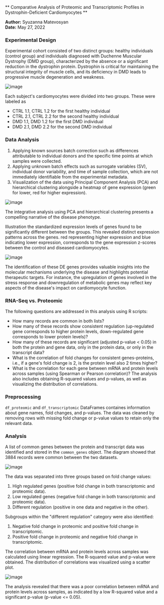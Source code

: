 ** Comparative Analysis of Proteomic and Transcriptomic Profiles in Dystrophin-Deficient Cardiomyocytes **

**Author:** Syuzanna Matevosyan \
**Date:** May 27, 2022

### Experimental Design 

Experimental cohort consisted of two distinct groups: healthy individuals (control group) and individuals diagnosed with Duchenne Muscular Dystrophy (DMD group), characterized by the absence or a significant reduction in the dystrophin protein. Dystrophin is critical for maintaining the structural integrity of muscle cells, and its deficiency in DMD leads to progressive muscle degeneration and weakness.

![image](https://github.com/symatevo/DMD-Cardiomyocyte-Analysis/assets/74954267/40daec59-7bb8-49ef-aa0a-c133ddeda88b)

Each subject's cardiomyocytes were divided into two groups. 
These were labeled as 
- CTRL 1.1, CTRL 1.2 for the first healthy individual
- CTRL 2.1, CTRL 2.2 for the second healthy individual
- DMD 1.1, DMD 1.2 for the first DMD individual
- DMD 2.1, DMD 2.2 for the second DMD individual

### Data Analysis

1. Applying known sources batch correction such as differences attributable to individual donors and the specific time points at which samples were collected. 
2. Applying unknown batch effects such as surrogate variables (SV), individual donor variability, and time of sample collection, which are not immediately identifiable from the experimental metadata. 
3. Visualization of the data using Principal Component Analysis (PCA) and hierarchical clustering alongside a heatmap of gene expression (green for lower, red for higher expression).

![image](https://github.com/symatevo/DMD-Cardiomyocyte-Analysis/assets/74954267/eb683496-8b93-4f40-9655-5302fc1c513e)

The integrative analysis using PCA and hierarchical clustering presents a compelling narrative of the disease phenotype.


Illustration the standardized expression levels of genes found to be significantly different between the groups. This revealed distinct expression patterns across the genes.
red representing higher expression and blue indicating lower expression, corresponds to the gene expression z-scores between the control and diseased cardiomyocytes.

![image](https://github.com/symatevo/DMD-Cardiomyocyte-Analysis/assets/74954267/22b64451-107d-4f88-803d-b166591add9b)

The identification of these DE genes provides valuable insights into the molecular mechanisms underlying the disease and highlights potential therapeutic targets. For instance, the upregulation of genes involved in the stress response and downregulation of metabolic genes may reflect key aspects of the disease's impact on cardiomyocyte function.

### RNA-Seq vs. Proteomic

The following questions are addressed in this analysis using R scripts:
- How many records are common in both lists?
- How many of these records show consistent regulation (up-regulated gene corresponds to higher protein levels, down-regulated gene corresponds to lower protein levels)?
- How many of these records are significant (adjusted p-value < 0.05) in both the protein and gene data, only in the protein data, or only in the transcript data?
- What is the correlation of fold changes for consistent genes-proteins, i.e., if a gene's fold change is 2, is the protein level also 2 times higher?
- What is the correlation for each gene between mRNA and protein levels across samples (using Spearman or Pearson correlation)? The analysis also includes obtaining R-squared values and p-values, as well as visualizing the distribution of correlations.

### Preprocessing

`df_proteomic` and `df_transcriptomic` DataFrames containes information about gene names, fold changes, and p-values.
The data was cleaned by removing rows with missing fold change or p-value values to retain only the relevant data.

### Analysis

A list of common genes between the protein and transcript data was identified and stored in the `common_genes` object.
The diagram showed that 3884 records were common between the two datasets.

![image](https://github.com/symatevo/DMD-Cardiomyocyte-Analysis/assets/74954267/6481d7fa-695c-42dc-a9dd-36c439ab9cc2)


The data was separated into three groups based on fold change values:

1. High regulated genes (positive fold change in both transcriptomic and proteomic data).
2. Low regulated genes (negative fold change in both transcriptomic and proteomic data).
3. Different regulation (positive in one data and negative in the other).

Subgroups within the "different regulation" category were also identified:

1. Negative fold change in proteomic and positive fold change in transcriptomic.
2. Positive fold change in proteomic and negative fold change in transcriptomic.

The correlation between mRNA and protein levels across samples was calculated using linear regression. The R-squared value and p-value were obtained. The distribution of correlations was visualized using a scatter plot.

![image](https://github.com/symatevo/DMD-Cardiomyocyte-Analysis/assets/74954267/be2b37da-9230-428b-91ee-d5badde7e314)

The analysis revealed that there was a poor correlation between mRNA and protein levels across samples, as indicated by a low R-squared value and a significant p-value (p-value <= 0.05). 
